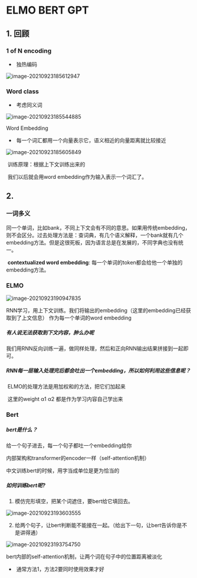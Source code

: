 # ELMO BERT GPT

## 1. 回顾

### 1 of N encoding

- ​	独热编码

![image-20210923185612947](https://gitee.com/pinboy/typora-image/raw/master/img/202109231856104.png)

### Word class

- ​	考虑同义词

![image-20210923185544885](https://gitee.com/pinboy/typora-image/raw/master/img/202109231855132.png)



Word Embedding

- ​	每一个词汇都用一个向量表示它，语义相近的向量距离就比较接近

![image-20210923185605849](https://gitee.com/pinboy/typora-image/raw/master/img/202109231856947.png)

​			训练原理：根据上下文训练出来的

​			我们以后就会用word embedding作为输入表示一个词汇了。



## 2. 

### 一词多义

​	同一个单词，比如bank，不同上下文会有不同的意思。如果用传统embedding，则不会区分。过去处理方法是：查词典，有几个语义解释，一个bank就有几个embedding方法。但是这很死板，因为语言总是在发展的，不同字典也没有统一。

​	**contextualized word embedding**: 每一个单词的token都会给他一个单独的embedding方法。

### 	**ELMO**

![image-20210923190947835](https://gitee.com/pinboy/typora-image/raw/master/img/202109231909202.png)

RNN学习，用上下文训练。我们将输出的embedding（这里的embedding已经获取到了上文信息） 作为每一个单词的word embedding

##### 有人说无法获取到下文内容，肿么办呢

我们用RNN反向训练一遍，做同样处理，然后和正向RNN输出结果拼接到一起即可。



##### RNN每一层输入处理完后都会吐出一个embedding，所以如何利用这些信息呢？

​	ELMO的处理方法是用加权和的方法，把它们加起来

​	这里的weight α1 α2 都是作为学习内容自己学出来



### **Bert**

##### bert是什么？

给一个句子进去，每一个句子都吐一个embedding给你

内部架构和transformer的encoder一样（self-attention机制）

中文训练bert的时候，用字当成单位是更为恰当的

##### 如何训练bert呢?

1. 模仿完形填空，把某个词遮住，要bert给它填回去。

![image-20210923193603555](https://gitee.com/pinboy/typora-image/raw/master/img/202109231936838.png)

2. 给两个句子，让bert判断能不能接在一起。（给出下一句，让bert告诉你是不是讲得通）

![image-20210923193754750](https://gitee.com/pinboy/typora-image/raw/master/img/202109231937988.png)

bert内部的self-attention机制，让两个词在句子中的位置距离被淡化

- ​	通常方法1，方法2要同时使用效果才好









 



​	

